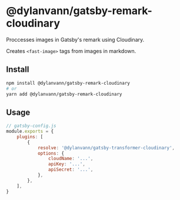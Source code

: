 # @dylanvann/gatsby-remark-cloudinary

Proccesses images in Gatsby's remark using Cloudinary.

Creates `<fast-image>` tags from images in markdown.

## Install

```bash
npm install @dylanvann/gatsby-remark-cloudinary
# or
yarn add @dylanvann/gatsby-remark-cloudinary
```

## Usage

```js
// gatsby-config.js
module.exports = {
    plugins: [
        {
            resolve: '@dylanvann/gatsby-transformer-cloudinary',
            options: {
                cloudName: '...',
                apiKey: '...',
                apiSecret: '...',
            },
        },
    ],
}
```